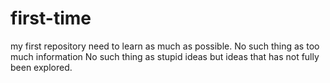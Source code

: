 # first-time
my first repository need to learn as much as possible.
No such thing as too much information
No such thing as stupid ideas but ideas that has not fully been explored.
